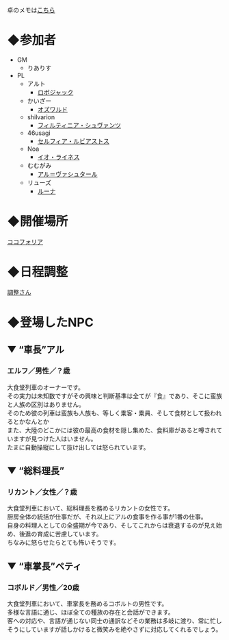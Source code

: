 卓のメモは[こちら](/Flambe/memo.md)

# ◆参加者
- GM
  - りありす
- PL
  - アルト
    - [ロボジャック](https://trpg.x0.com/ytsheet2/sw2.5/?id=6HR4Mv)
  - かいざー
    - [オズワルド](https://trpg.x0.com/ytsheet2/sw2.5/?id=oapHdG)
  - shilvarion
    - [フィルティニア・シュヴァンツ](https://trpg.x0.com/ytsheet2/sw2.5/?id=sWuCS3)
  - 46usagi
    - [セルフィア・ルビアストス](https://trpg.x0.com/ytsheet2/sw2.5/?id=0g0iwY)
  - Noa
    - [イオ・ライネス](https://trpg.x0.com/ytsheet2/sw2.5/?id=YPOGJQ)
  - むむがみ
    - [アル＝ヴァシュタール](https://yutorize.2-d.jp/ytsheet/sw2.5/?id=2fp40W)
  - リューズ
    - [ルーナ](https://trpg.x0.com/ytsheet2/sw2.5/?id=TkqWa8)

# ◆開催場所
[ココフォリア](https://ccfolia.com/rooms/a8o2Ua7lR)

# ◆日程調整
[調整さん](https://chouseisan.com/s?h=3c2ce3ebacd44435a64b1430a33bbc66)

# ◆登場したNPC
## ▼ “車長”アル
### エルフ／男性／？歳
大食堂列車のオーナーです。<br>
その実力は未知数ですがその興味と判断基準は全てが『食』であり、そこに蛮族と人族の区別はありません。<br>
そのため彼の列車は蛮族も人族も、等しく乗客・乗員、そして食材として扱われるとかなんとか<br>
また、大陸のどこかには彼の最高の食材を隠し集めた、食料庫があると噂されていますが見つけた人はいません。<br>
たまに自動操縦にして抜け出しては怒られています。<br>


## ▼ “総料理長”
### リカント／女性／？歳
大食堂列車において、総料理長を務めるリカントの女性です。<br>
厨房全体の統括が仕事だが、それ以上にアルの食事を作る事が1番の仕事。<br>
自身の料理人としての全盛期が今であり、そしてこれからは衰退するのが見え始め、後進の育成に苦慮しています。<br>
ちなみに怒らせたらとても怖いそうです。<br>


## ▼ “車掌長”ペティ
### コボルド／男性／20歳
大食堂列車において、車掌長を務めるコボルトの男性です。<br>
多様な言語に通じ、ほぼ全ての種族の存在と会話ができます。<br>
客への対応や、言語が通じない同士の通訳などその業務は多岐に渡り、常に忙しそうにしていますが話しかけると微笑みを絶やさずに対応してくれるでしょう。<br>
